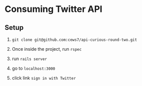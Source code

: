 # Consuming Twitter API

## Setup

1. `git clone git@github.com:cews7/api-curious-round-two.git`

2. Once inside the project, run `rspec`

3. run `rails server`

4. go to `localhost:3000`

4. click link `sign in with Twitter`
